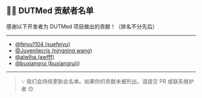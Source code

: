 ## 🧑‍💻 DUTMed 贡献者名单

感谢以下开发者为 DUTMed 项目做出的贡献！（排名不分先后）

---

- [@feiyu1104 (xuefeiyu)](https://github.com/feiyu1104)
- [@Juvenilecris (ningning wang)](https://github.com/Juvenilecris)
- [@alwlha (awfff)](https://github.com/alwlha)
- [@buxiangrui (buxiangrui)](https://github.com/buxiangrui))

---


> 💡 我们会持续更新此名单。如果你的贡献未被列出，请提交 PR 或联系维护者 😊


